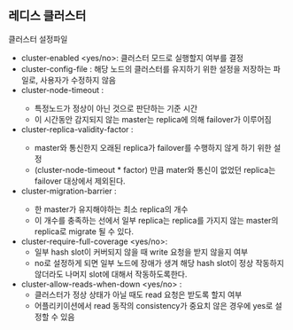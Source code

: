## 레디스 클러스터 

클러스터 설정파일
- cluster-enabled <yes/no>: 클러스터 모드로 실행할지 여부를 결정
- cluster-config-file <filename>: 해당 노드의 클러스터를 유지하기 위한 설정을 저장하는 파일로, 사용자가 수정하지 않음
- cluster-node-timeout <milliseconds> : 
  - 특정노드가 정상이 아닌 것으로 판단하는 기준 시간
  - 이 시간동안 감지되지 않는 master는 replica에 의해 failover가 이루어짐
- cluster-replica-validity-factor <factor> :
  - master와 통신한지 오래된 replica가 failover를 수행하지 않게 하기 위한 설정
  - (cluster-node-timeout * factor) 만큼 mater와 통신이 없었던 replica는 failover 대상에서 제외된다.
- cluster-migration-barrier <count>:
  - 한 master가 유지해야하는 최소 replica의 개수
  - 이 개수를 충족하는 선에서 일부 replica는 replica를 가지지 않는 master의 replica로 migrate 될 수 있다.
- cluster-require-full-coverage <yes/no>:
  - 일부 hash slot이 커버되지 않을 때 write 요청을 받지 않을지 여부
  - no로 설정하게 되면 일부 노드에 장애가 생겨 해당 hash slot이 정상 작동하지 않더라도 나머지 slot에 대해서 작동하도록한다.
- cluster-allow-reads-when-down <yes/no> :
  - 클러스터가 정상 상태가 아닐 때도 read 요청은 받도록 할지 여부
  - 어플리키이션에서 read 동작의 consistency가 중요치 않은 경우에 yes로 설정할 수 있음
  
